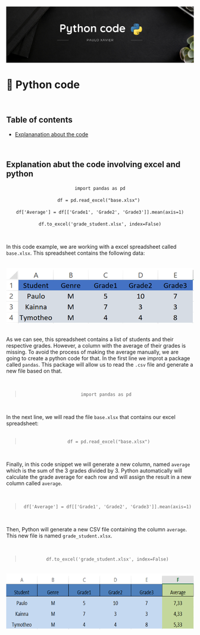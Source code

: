 ![Python image](https://github.com/paulo-xavier/uc10-documentation/blob/main/assets/python.png)

# 🐍 Python code 

<br>

 ## Table of contents
- [Explananation about the code](#explanation-abut-the-code-involving-excel-and-python)

<br>

## Explanation abut the code involving excel and python

<div align="center">
  
```
import pandas as pd

df = pd.read_excel("base.xlsx") 

df['Average'] = df[['Grade1', 'Grade2', 'Grade3']].mean(axis=1)

df.to_excel('grade_student.xlsx', index=False)
```
</div>
<br>

 In this code example, we are working with a excel spreadsheet called `base.xlsx`. This spreadsheet contains the following data: 
 <br><br>

<div align="center">
 <img src = "https://github.com/paulo-xavier/uc10-documentation/blob/main/assets/excel1.png" width="550px" height="150px">
</div>

<br>

As we can see, this spreadsheet contains a list of students and their respective grades. However, a column with the average of their grades is missing. To avoid the process of making the average manually, we are going to create a python code for that. 
In the first line we improt a package called <code>pandas</code>. This package will allow us to read the <code>.csv</code> file and generate a new file based on that. 

<br>

> <p align="center"> <code>import pandas as pd </code> </p>

<br>

In the next line, we will read the file `base.xlsx` that contains our excel spreadsheet:
<br> <br>

> <p align = "center" > <code> df = pd.read_excel("base.xlsx")</code>  </p>
<br>

Finally, in this code snippet we will generate a new column, named `average` which is the sum of the 3 grades divided by 3. Python automatically will calculate the grade average for each row and will assign the result in a new column called `average`.   

<br>

> <p align = "center" > <code> df['Average'] = df[['Grade1', 'Grade2', 'Grade3']].mean(axis=1) </code>  </p>

<br>

Then, Python will generate a new CSV file containing the column <code>average</code>. This new file is named <code>grade_student.xlsx</code>. 

<br>

> <p align= "center"> <code> df.to_excel('grade_student.xlsx', index=False) </code> </p>

<br>
<div align="center">
<img src = "https://github.com/paulo-xavier/uc10-documentation/blob/main/assets/excel2.png" width ="550px" height ="150px">
</div>
